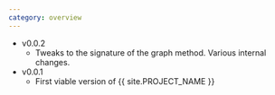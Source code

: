 ```yaml
---
category: overview
---
```

* v0.0.2
    - Tweaks to the signature of the graph method. Various internal changes.
* v0.0.1 
    - First viable version of {{ site.PROJECT_NAME }}